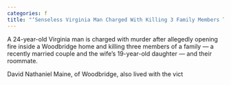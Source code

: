 ```yaml
---
categories: f
title: "‘Senseless Virginia Man Charged With Killing 3 Family Members Tenant in Woodbridge Home"
---
```


A 24-year-old Virginia man is charged with murder after allegedly opening fire inside a Woodbridge home and killing three members of a family — a recently married couple and the wife&#8217;s 19-year-old daughter — and their roommate.



David Nathaniel Maine, of Woodbridge, also lived with the vict